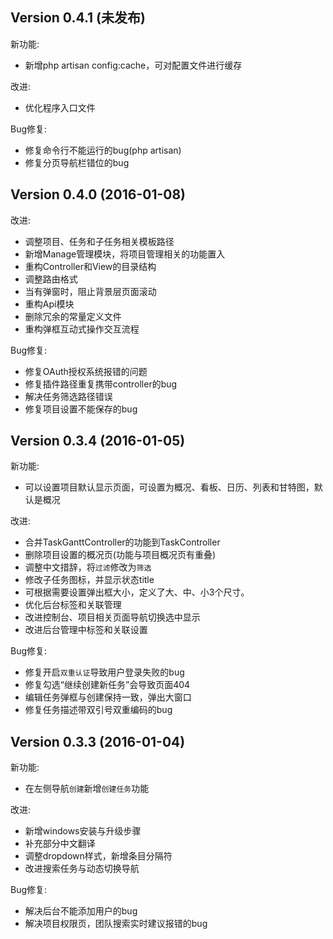 Version 0.4.1 (未发布)
---------------------

新功能:

* 新增php artisan config:cache，可对配置文件进行缓存

改进:

* 优化程序入口文件

Bug修复:

* 修复命令行不能运行的bug(php artisan)
* 修复分页导航栏错位的bug

Version 0.4.0 (2016-01-08)
--------------------------

改进:

* 调整项目、任务和子任务相关模板路径
* 新增Manage管理模块，将项目管理相关的功能置入
* 重构Controller和View的目录结构
* 调整路由格式
* 当有弹窗时，阻止背景层页面滚动
* 重构Api模块
* 删除冗余的常量定义文件
* 重构弹框互动式操作交互流程

Bug修复:

* 修复OAuth授权系统报错的问题
* 修复插件路径重复携带controller的bug
* 解决任务筛选路径错误
* 修复项目设置不能保存的bug

Version 0.3.4 (2016-01-05)
--------------------------

新功能:

* 可以设置项目默认显示页面，可设置为概况、看板、日历、列表和甘特图，默认是概况

改进:

* 合并TaskGanttController的功能到TaskController
* 删除项目设置的概况页(功能与项目概况页有重叠)
* 调整中文措辞，将`过滤`修改为`筛选`
* 修改子任务图标，并显示状态title
* 可根据需要设置弹出框大小，定义了大、中、小3个尺寸。
* 优化后台标签和关联管理
* 改进控制台、项目相关页面导航切换选中显示
* 改进后台管理中标签和关联设置

Bug修复:

* 修复开启`双重认证`导致用户登录失败的bug
* 修复勾选“继续创建新任务”会导致页面404
* 编辑任务弹框与创建保持一致，弹出大窗口
* 修复任务描述带双引号双重编码的bug

Version 0.3.3 (2016-01-04)
--------------------------

新功能:

* 在左侧导航`创建`新增`创建任务`功能

改进:

* 新增windows安装与升级步骤
* 补充部分中文翻译
* 调整dropdown样式，新增条目分隔符
* 改进搜索任务与动态切换导航

Bug修复:

* 解决后台不能添加用户的bug
* 解决项目权限页，团队搜索实时建议报错的bug